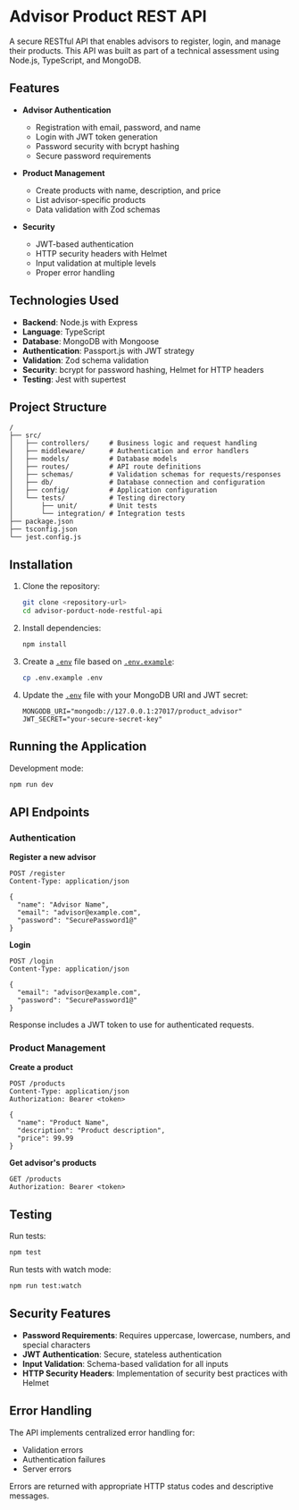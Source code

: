 # Advisor Product REST API

A secure RESTful API that enables advisors to register, login, and manage their products. This API was built as part of a technical assessment using Node.js, TypeScript, and MongoDB.

## Features

- **Advisor Authentication**
  - Registration with email, password, and name
  - Login with JWT token generation
  - Password security with bcrypt hashing
  - Secure password requirements

- **Product Management**
  - Create products with name, description, and price
  - List advisor-specific products
  - Data validation with Zod schemas

- **Security**
  - JWT-based authentication
  - HTTP security headers with Helmet
  - Input validation at multiple levels
  - Proper error handling

## Technologies Used

- **Backend**: Node.js with Express
- **Language**: TypeScript
- **Database**: MongoDB with Mongoose
- **Authentication**: Passport.js with JWT strategy
- **Validation**: Zod schema validation
- **Security**: bcrypt for password hashing, Helmet for HTTP headers
- **Testing**: Jest with supertest

## Project Structure

```
/
├── src/
│   ├── controllers/     # Business logic and request handling
│   ├── middleware/      # Authentication and error handlers
│   ├── models/          # Database models
│   ├── routes/          # API route definitions
│   ├── schemas/         # Validation schemas for requests/responses
│   ├── db/              # Database connection and configuration
│   ├── config/          # Application configuration
│   └── tests/           # Testing directory
│       ├── unit/        # Unit tests
│       └── integration/ # Integration tests
├── package.json
├── tsconfig.json
└── jest.config.js
```

## Installation

1. Clone the repository:
   ```bash
   git clone <repository-url>
   cd advisor-porduct-node-restful-api
   ```

2. Install dependencies:
   ```bash
   npm install
   ```

3. Create a [`.env`](.env ) file based on [`.env.example`](.env.example ):
   ```bash
   cp .env.example .env
   ```

4. Update the [`.env`](.env ) file with your MongoDB URI and JWT secret:
   ```
   MONGODB_URI="mongodb://127.0.0.1:27017/product_advisor"
   JWT_SECRET="your-secure-secret-key"
   ```

## Running the Application

Development mode:
```bash
npm run dev
```

## API Endpoints

### Authentication

**Register a new advisor**
```
POST /register
Content-Type: application/json

{
  "name": "Advisor Name",
  "email": "advisor@example.com",
  "password": "SecurePassword1@"
}
```

**Login**
```
POST /login
Content-Type: application/json

{
  "email": "advisor@example.com",
  "password": "SecurePassword1@"
}
```
Response includes a JWT token to use for authenticated requests.

### Product Management

**Create a product**
```
POST /products
Content-Type: application/json
Authorization: Bearer <token>

{
  "name": "Product Name",
  "description": "Product description",
  "price": 99.99
}
```

**Get advisor's products**
```
GET /products
Authorization: Bearer <token>
```

## Testing

Run tests:
```bash
npm test
```

Run tests with watch mode:
```bash
npm run test:watch
```

## Security Features

- **Password Requirements**: Requires uppercase, lowercase, numbers, and special characters
- **JWT Authentication**: Secure, stateless authentication
- **Input Validation**: Schema-based validation for all inputs
- **HTTP Security Headers**: Implementation of security best practices with Helmet

## Error Handling

The API implements centralized error handling for:
- Validation errors
- Authentication failures
- Server errors

Errors are returned with appropriate HTTP status codes and descriptive messages.
